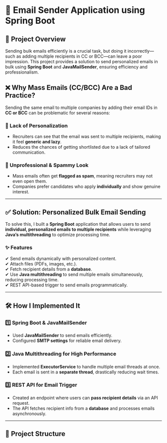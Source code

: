 # 📧 Email Sender Application using Spring Boot  

## 🚀 Project Overview  
Sending bulk emails efficiently is a crucial task, but doing it incorrectly—such as adding multiple recipients in CC or BCC—can leave a poor impression. This project provides a solution to send personalized emails in bulk using **Spring Boot** and **JavaMailSender**, ensuring efficiency and professionalism.  

## ❌ Why Mass Emails (CC/BCC) Are a Bad Practice?  
Sending the same email to multiple companies by adding their email IDs in **CC or BCC** can be problematic for several reasons:  

### 🚫 Lack of Personalization  
- Recruiters can see that the email was sent to multiple recipients, making it feel **generic and lazy**.  
- Reduces the chances of getting shortlisted due to a lack of tailored communication.  

### 📛 Unprofessional & Spammy Look  
- Mass emails often get **flagged as spam**, meaning recruiters may not even open them.  
- Companies prefer candidates who apply **individually** and show genuine interest.  

---

## ✅ Solution: Personalized Bulk Email Sending  
To solve this, I built a **Spring Boot** application that allows users to send **individual, personalized emails to multiple recipients** while leveraging **Java’s multithreading** to optimize processing time.  

### ✨ Features  
✔ Send emails dynamically with personalized content.  
✔ Attach files (PDFs, images, etc.).  
✔ Fetch recipient details from a **database**.  
✔ Use **Java multithreading** to send multiple emails simultaneously, reducing processing time.  
✔ REST API-based trigger to send emails programmatically.  

---

## 🛠 How I Implemented It  
### 1️⃣ Spring Boot & JavaMailSender  
- Used **JavaMailSender** to send emails efficiently.  
- Configured **SMTP settings** for reliable email delivery.  

### 2️⃣ Java Multithreading for High Performance  
- Implemented **ExecutorService** to handle multiple email threads at once.  
- Each email is sent in a **separate thread**, drastically reducing wait times.  

### 3️⃣ REST API for Email Trigger  
- Created an endpoint where users can **pass recipient details** via an API request.  
- The API fetches recipient info from a **database** and processes emails asynchronously.  

---

## 📂 Project Structure  
